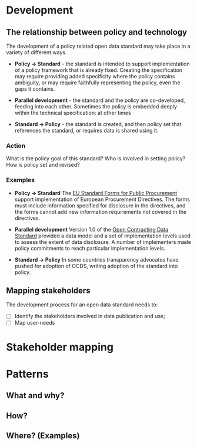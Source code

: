 # Development 

## The relationship between policy and technology

The development of a policy related open data standard may take place in a variety of different ways.

* **Policy -> Standard** - the standard is intended to support implementation of a policy framework that is already fixed. Creating the specification may require providing added specificity where the policy contains ambiguity, or may require faithfully representing the policy, even the gaps it contains. 

* **Parallel development** - the standard and the policy are co-developed, feeding into each other. Sometimes the policy is embedded deeply within the technical specification: at other times 

* **Standard -> Policy** - the standard is created, and then policy set that references the standard, or requires data is shared using it. 

### Action

What is the policy goal of this standard? Who is involved in setting policy? How is policy set and revised? 

### Examples

* **Policy -> Standard** The [EU Standard Forms for Public Procurement](http://simap.ted.europa.eu/standard-forms-for-public-procurement) support implementation of European Procurement Directives. The forms must include information specified for disclosure in the directives, and the forms cannot add new information requirements not covered in the directives.

* **Parallel development** Version 1.0 of the [Open Contracting Data Standard](http://standard.open-contracting.org) provided a data model and a set of implementation levels used to assess the extent of data disclosure. A number of implementers made policy commitments to reach particular implementation levels.

* **Standard -> Policy** In some countries transparency advocates have pushed for adoption of OCDS, writing adoption of the standard into policy. 

## Mapping stakeholders


The development process for an open data standard needs to:

* [ ] Identify the stakeholders involved in data publication and use;
* [ ] Map user-needs 

# Stakeholder mapping



# Patterns


## What and why?



## How?



## Where? (Examples)